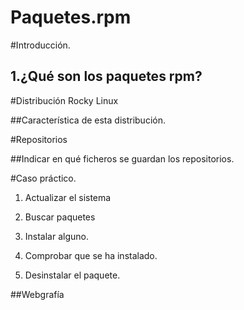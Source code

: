 # Paquetes.rpm

#Introducción.

## 1.¿Qué son los paquetes rpm?

#Distribución Rocky Linux

##Característica de esta distribución.

#Repositorios

##Indicar en qué ficheros se guardan los repositorios.

#Caso práctico.
  
  1. Actualizar el sistema
  
  2. Buscar paquetes
  
  3. Instalar alguno.
  
  4. Comprobar que se ha instalado.
  
  5. Desinstalar el paquete.

##Webgrafía
